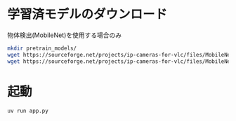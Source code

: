
# 学習済モデルのダウンロード
物体検出(MobileNet)を使用する場合のみ
```bash
mkdir pretrain_models/
wget https://sourceforge.net/projects/ip-cameras-for-vlc/files/MobileNetSSD_deploy.prototxt/download -O pretrain_models/MobileNetSSD_deploy.prototxt
wget https://sourceforge.net/projects/ip-cameras-for-vlc/files/MobileNetSSD_deploy.caffemodel/download -O pretrain_models/MobileNetSSD_deploy.caffemodel
```

# 起動
```bash
uv run app.py
```
